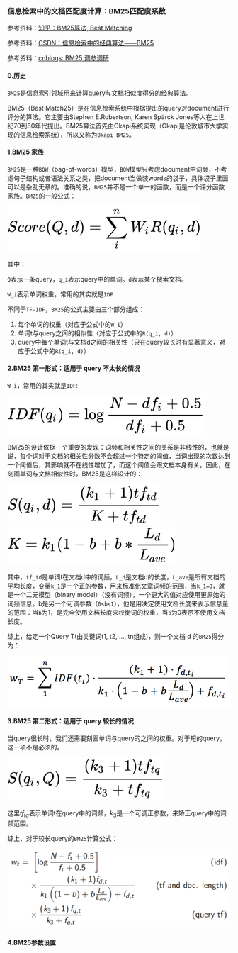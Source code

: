 ### 信息检索中的文档匹配度计算：BM25匹配度系数

参考资料：[知乎：BM25算法, Best Matching](https://zhuanlan.zhihu.com/p/79202151)

参考资料：[CSDN：信息检索中的经典算法——BM25](https://blog.csdn.net/baimafujinji/article/details/6509524)

参考资料：[cnblogs: BM25 调参调研](https://www.cnblogs.com/NaughtyBaby/p/9774836.html)

#### 0.历史

`BM25`是信息索引领域用来计算query与文档相似度得分的经典算法。

BM25（Best Match25）是在信息检索系统中根据提出的query对document进行评分的算法。它主要由Stephen E.Robertson, Karen Spärck Jones等人在上世纪70到80年代提出。BM25算法首先由Okapi系统实现（Okapi是伦敦城市大学实现的信息检索系统），所以又称为`Okapi BM25`。

#### 1.BM25 家族

`BM25`是一种`BOW`（bag-of-words）模型，`BOW`模型只考虑document中词频，不考虑句子结构或者语法关系之类，把document当做装words的袋子，具体袋子里面可以是杂乱无章的。准确的说，`BM25`并不是一个单一的函数，而是一个评分函数家族。`BM25`的一般公式：

![](/assets/rs004_02.svg)

其中：

`Q`表示一条query，`q_i`表示query中的单词。`d`表示某个搜索文档。

`W_i`表示单词权重，常用的其实就是`IDF`

不同于`TF-IDF`，`BM25`的公式主要由三个部分组成：

1. 每个单词的权重（对应于公式中的`W_i`）
2. 单词t与query之间的相似性（对应于公式中的`R(q_i, d)`）
3. query中每个单词t与文档d之间的相关性（只在query较长时有显著意义，对应于公式中的`R(q_i, d)`）

#### 2.BM25 第一形式：适用于 query 不太长的情况

`W_i`，常用的其实就是`IDF`:

![](/assets/rs004_03.svg)


BM25的设计依据一个重要的发现：词频和相关性之间的关系是非线性的，也就是说，每个词对于文档的相关性分数不会超过一个特定的阈值，当词出现的次数达到一个阈值后，其影响就不在线性增加了，而这个阈值会跟文档本身有关。因此，在刻画单词与文档相似性时，BM25是这样设计的：

![](/assets/rs004_04.svg)
![](/assets/rs004_05.svg)

其中，`tf_td`是单词t在文档d中的词频，`L_d`是文档d的长度，`L_ave`是所有文档的平均长度，变量`k_1`是一个正的参数，用来标准化文章词频的范围，当`k_1=0`，就是一个二元模型（binary model）（没有词频），一个更大的值对应使用更原始的词频信息。b是另一个可调参数（`0<b<1`），他是用决定使用文档长度来表示信息量的范围：当`b`为1，是完全使用文档长度来权衡词的权重，当`b`为0表示不使用文档长度。

综上，给定一个Query T(由关键词t1, t2, ..., tn组成)，则一个文档 d 的`BM25`得分为：

![](/assets/rs004_01.png)

#### 3.BM25 第二形式：适用于 query 较长的情况

当query很长时，我们还需要刻画单词与query的之间的权重。对于短的query，这一项不是必须的。

![](/assets/rs004_06.svg)

这里$tf_{tq}$表示单词t在query中的词频，$k_3$是一个可调正参数，来矫正query中的词频范围。

综上，对于较长query的`BM25`计算公式：

![](/assets/rs004_07.png)

#### 4.BM25参数设置